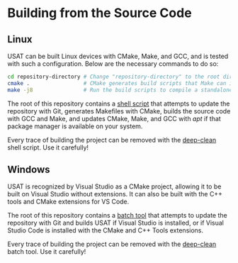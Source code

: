 # Building from the Source Code

## Linux
USAT can be built Linux devices with CMake, Make, and GCC, and is tested with such a configuration.
Below are the necessary commands to do so:
```bash
cd repository-directory # Change "repository-directory" to the root directory of a local, offline copy of this repository.
cmake .                 # CMake generates build scripts that Make can interpret.
make -j8                # Run the build scripts to compile a standalone application. "-j#" builds # files simultaneously.
```

The root of this repository contains a [shell script](build.sh) that attempts to update the repository with Git, 
generates Makefiles with CMake, builds the source code with GCC and Make, and updates CMake, Make, and GCC with *apt* if 
that package manager is available on your system.

Every trace of building the project can be removed with the [deep-clean](deep-clean.sh) shell script. Use it carefully!

## Windows
USAT is recognized by Visual Studio as a CMake project, allowing it to be built on Visual Studio without extensions. 
It can also be built with the C++ tools and CMake extensions for VS Code.

The root of this repository contains a [batch tool](build.bat) that attempts to update the repository with Git and builds 
USAT if Visual Studio is installed, or if Visual Studio Code is installed with the CMake and C++ Tools extensions.

Every trace of building the project can be removed with the [deep-clean](deep-clean.bat) batch tool. Use it carefully!
